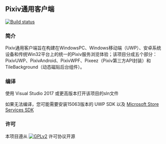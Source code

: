 ## Pixiv通用客户端

[![Build status](https://ci.appveyor.com/api/projects/status/5f0blsx5erxga6so?svg=true)](https://ci.appveyor.com/project/yinyue200/pixivuniversal)

### 简介
 Pixiv通用客户端旨在构建在WindowsPC、Windows移动端（UWP）、安卓系统设备和传统Win32平台上的统一的Pixiv服务浏览体验；该项目分成五个部分：PixivUWP、PixivAndroid、PixivWPF、Pixeez（Pixiv第三方API封装）和 TileBackground（动态磁贴后台组件）。

### 编译

使用 Visual Studio 2017 或更高版本打开该项目的sln文件

如果无法编译，您可能需要安装15063版本的 UWP SDK 以及 [Microsoft Store Services SDK](http://aka.ms/store-em-sdk)

### 许可

 本项目遵从 [![GPLv2](https://img.shields.io/badge/license-GPLv2-blue.svg?style=flat)](LICENSE.md) 许可协议开源

